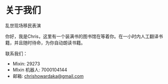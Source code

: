 # 关于我们


乱世现场移民表演

你好，我是Chris，这里有一个装满书的图书馆在等着你。在一小时内人工翻译书籍，并且随时待命，为你自动朗读书籍。

联系我们：

- Mixin: 29273
- MIxin 机器人: 7000104144
- 邮箱: chrishowardaka@gmail.com
